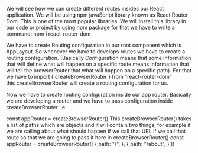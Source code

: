 We will see how we can create different routes insides our React application. We will be using npm javaScript library known as React Router Dom. This is one of the most popular libraries. We will install this library in our code or project by using npm package for that we have to write a command: 
npm i react-router-dom

We have to create Routing configuration in our root component which is AppLayout. So whenever we have to develops routes we have to create a routing configuration. (Basically Configuration means that some information that will define what will happen on a specific route means information that will tell the browserRouter that what will happen on a specific path). For that we have to import { createBrowserRouter } from "react-router-dom"  
this createBrowserRouter will create a routing configuration for us.

Now we have to create routing configuration inside our app router. Basically we are developing a router and we have to pass configuration inside createBrowserRouter i.e:

const appRouter = createBrowserRouter()
This createBrowserRouter() takes a list of paths which are objects and it will contain two things, for example if we are calling about what should happen if we call that URL if we call that route so that we are going to pass it here in createBrowserRouter()
const appRouter = createBrowserRouter([
  {
    path: "/",
  },
  {
    path: "/about",
  }
])

